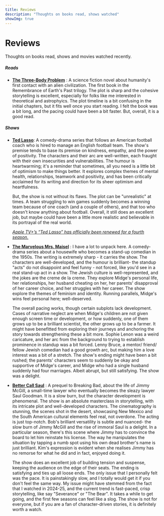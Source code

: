 ```yaml
---
title: Reviews
description: "Thoughts on books read, shows watched"
showImg: true
---
```


# Reviews 

Thoughts on books read, shows and movies watched recently.


##### Reads

- **[The Three-Body Problem](https://www.goodreads.com/book/show/20518872-the-three-body-problem)** : A science fiction novel about humanity's first contact with an alien civilization. The first book in the Remembrance of Earth's Past trilogy. The plot is sharp and the cohesive storytelling is excellent, especially for folks like me interested in theoretical and astrophyics. The plot timeline is a bit confusing in the initial chapters, but it fits well once you start reading. I felt the book was a bit long, and the pacing could have been a bit faster. But, overall, it is a good read.


<!-- The dark forest *- Cixin Liu*: The second book in the Remembrance of Earth's Past trilogy, about humanity's response to an alien invasion.  -->
<!-- -  Dune *- Frank Herbert*: A science fiction novel about the desert planet Arrakis and its valuable spice melange.  -->

<!-- *Pending:*

-  The hitchhiker's guide to the galaxy *- Douglas Adams*
-  All the light we cannot see *- Anthony Doerr*
-  Ichigo Ichie *- Hector Garcia and Francesc Miralles*
-  Death's end *- Cixin Liu* 
-  The restaurant at the end of the universe *- Douglas Adams*
-  Life, the universe and everything *- Douglas Adams*
-  So long, and thanks for all the fish *- Douglas Adams*
-  Mostly harmless *- Douglas Adams*
-  And another thing... *- Eoin Colfer* -->

##### Shows

- **[Ted Lasso](https://www.imdb.com/title/tt10986410/)**: A comedy-drama series that follows an American football coach who is hired to manage an English football team. The show's premise tends to base its premise on kindness, empathy, and the power of positivity. The characters and their arc are well-written, each fraught with their own insecurities and vulnerabilities. The humour is heartwarming; it's a reminder that sometimes, all you need is a little bit of optimism to make things better. It explores complex themes of mental health, relationships, teamwork and positivity, and has been critically acclaimed for its writing and direction for its sheer optimism and heartfulness.

	But, the show is not without its flaws. The plot can be "unrealistic" at times. A team struggling to win games suddenly becomes a winning team because of one coach (and a couple of others), and that too who doesn't know anything about football. Overall, it still does an excellent job, but maybe could have been a little more realistic and believable in its portrayal of the real world. 
		
	[*Apple TV+’s “Ted Lasso” has officially been renewed for a fourth season.*](https://www.apple.com/tv-pr/news/2025/03/believe-apples-emmy-award-winning-global-hit-ted-lasso-renewed-for-season-four-with-jason-sudeikis-set-to-return-as-star-and-executive-producer/)

- **[The Marvelous Mrs. Maisel](https://www.imdb.com/title/tt5788792/)** : I have a lot to unpack here. A comedy-drama series about a housewife who becomes a stand-up comedian in the 1950s. The writing is extremely sharp - it carries the show. The characters are well-developed, and the humour is brilliant- the standup "acts" do not disappoint and feel funny - not forced, like you'd see in a real stand-up act in a show. The Jewish culture is well-represented, and the jokes are the creme de la creme. They explore Midge's personal life, her relationships, her husband cheating on her, her parents' disapproval of her career choice, and her struggles with her career. The show explore the themes of feminism and identity. Running parallels, Midge's wins feel personal here; well-deserved. 

	The overall pacing works, though certain subplots lack development. Cases of narrative neglect are when Midge's children are not given enough screen time or development, or how suddenly, one of them grows up to be a brilliant scientist, the other grows up to be a farmer. It might have benefitted from exploring their journeys and anchoring the story towards strengthening these a bit more. Sophie Lenon was a weird caricature, and her arc from the background to trying to establish prominence in standup was a bit forced. Lenny Bruce, a mentor/ friend/ fellow Jewish comedian had a good growth arc, but making him a love interest was a bit of a stretch. The show's ending might have been a bit rushed; the parents' characters seem to suddenly be okay and supportive of Midge's career, and Midge who had a single husband suddenly had four marriages. Albeit abrupt, but still satisfying. The show was a delight.


- **[Better Call Saul](https://www.imdb.com/title/tt3032476/)** : A prequel to Breaking Bad, about the life of Jimmy McGill, a small-time lawyer who eventually becomes the sleazy lawyer Saul Goodman. It is a slow burn, but the character development is phenomenal. The show is an absolute masterclass in storytelling, with its intricate plot and well-developed characters. The cinematography is stunning, the scenes shot in the desert, showcasing New Mexico and the South American cultural elements feel real, not overdone. The acting is just top-notch. Bob's brilliant versatility is subtle and nuanced- the slow burn of Jimmy McGill and the rise of immoral Saul is a delight. In a particular season, there's this scene where Jimmy has to convince the board to let him reinstate his license. The way he manipulates the situation by tapping a numb spot using his own dead brother's name is just brilliant. Kim's expression is evident when she realises Jimmy has no remorse for what he did and in fact, enjoyed doing it.

	The show does an excellent job of building tension and suspense, keeping the audience on the edge of their seats. The ending is satisfying and ties up all loose ends. The only issue that I personally felt was the pace. It is painstakingly slow, and I totally would get it if you don't feel the same way. My issue might have stemmed from the fact that I watched in 2024-25, and the current trend is fast-paced, crisp storytelling, like say "Severance" or "The Bear". It takes a while to get going, and the first few seasons can feel like a slog. The show is not for everyone, but if you are a fan of character-driven stories, it is definitely worth a watch.


<!-- - **Gossip Girl** *- Josh Schwartz*: A teen drama series about privileged high school students in New York City. It's a guilty pleasure, and I admit I was a bit sceptical about watching this show; I usually avoid dramas like this. 

The show is a guilty pleasure, with its over-the-top drama and glamorous lifestyle. The characters are well-developed, and the acting is decent. The plot is predictable at times, but it is still entertaining. The show does an excellent job of exploring themes of friendship, love, and betrayal. The writing is sharp, and the humour is witty. The show is a bit unrealistic at times, but it is still enjoyable. -->

<!-- 

-   The Bear *- Christopher Storer*: A dark comedy about an award-winning chef who returns to his hometown of Chicago to manage the chaotic kitchen at his deceased brother's sandwich shop.  -->

<!-- *Pending:*

-   Attack on Titan *- Hajime Isayama*: An anime about humanity's fight against giant humanoid creatures known as Titans.
-   Shogun *- James Clavell*: A miniseries based on the novel of the same name, about an English sailor who becomes a samurai in feudal Japan.
-   The Mandalorian *- Jon Favreau*: A Star Wars series set after the fall of the Empire, following the adventures of a lone bounty hunter in the outer reaches of the galaxy. -->

<!--Left somewhere in between, yet to pick up:-     The Witcher *- Lauren Schmidt Hissrich*: A fantasy series based on the book series of the same name by Andrzej Sapkowski.-   Peaky Blinders *- Steven Knight*: A crime drama set in post-WWI Birmingham, UK.-   Shameless *- Paul Abbott*: A comedy-drama about a dysfunctional family.-   Sweet Tooth *- Jim Mickle*: A post-apocalyptic fairy tale about a hybrid animal-human child.-   Farzi *- Raj Nidimoru and Krishna D.K.*: A crime thriller set in Mumbai, India about a con artist replicating currency notes.-->